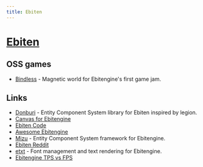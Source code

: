 ```yaml
---
title: Ebiten
---
```


# [Ebiten](https://ebiten.org/)

## OSS games

- [Bindless](https://github.com/tinne26/bindless) - Magnetic world for Ebitengine's first game jam.

## Links

- [Donburi](https://github.com/yohamta/donburi) - Entity Component System library for Ebiten inspired by legion.
- [Canvas for Ebitengine](https://github.com/eihigh/canvas)
- [Ebiten Code](https://github.com/hajimehoshi/ebiten)
- [Awesome Ebitengine](https://github.com/sedyh/awesome-ebitengine)
- [Mizu](https://github.com/sedyh/mizu) - Entity Component System framework for Ebitengine.
- [Ebiten Reddit](https://www.reddit.com/r/ebiten/)
- [etxt](https://github.com/tinne26/etxt) - Font management and text rendering for Ebitengine.
- [Ebitengine TPS vs FPS](https://github.com/tinne26/tps-vs-fps)
